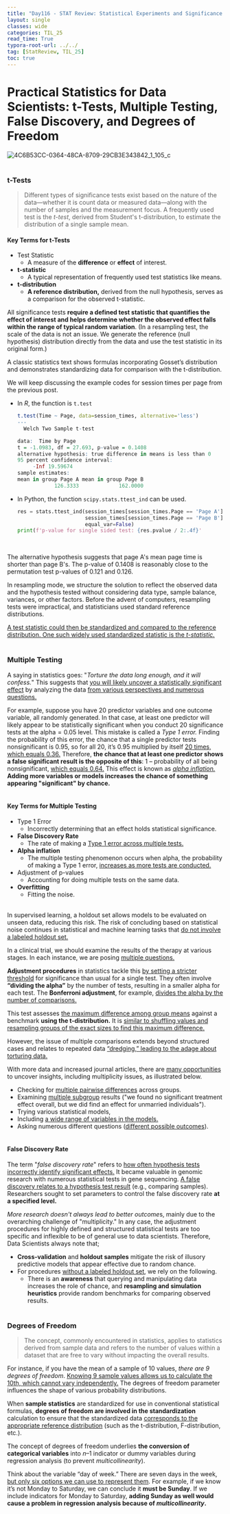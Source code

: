 ```yaml
---
title: "Day116 - STAT Review: Statistical Experiments and Significance Testing (3)"
layout: single
classes: wide
categories: TIL_25
read_time: True
typora-root-url: ../../
tag: [StatReview, TIL_25]
toc: true 
---
```


# Practical Statistics for Data Scientists: t-Tests, Multiple Testing, False Discovery, and Degrees of Freedom

![4C6B53CC-0364-48CA-8709-29CB3E343842_1_105_c](../../images/2025-02-06-TIL25_Day116/4C6B53CC-0364-48CA-8709-29CB3E343842_1_105_c.jpeg)<br><br>

### t-Tests

> Different types of significance tests exist based on the nature of the data—whether it is count data or measured data—along with the number of samples and the measurement focus. A frequently used test is the *t-test*, derived from Student's t-distribution, to estimate the distribution of a single sample mean. 

#### Key Terms for t-Tests

- Test Statistic
  - A measure of the **difference** or **effect** of interest. 
- **t-statistic**
  - A typical representation of frequently used test statistics like means.
- **t-distribution**
  - **A reference distribution,** derived from the null hypothesis, serves as a comparison for the observed t-statistic. 



All significance tests **require a defined test statistic that quantifies the effect of interest and helps determine whether the observed effect falls within the range of typical random variation**. (In a resampling test, the scale of the data is not an issue. We generate the reference (null hypothesis) distribution directly from the data and use the test statistic in its original form.)

A classic statistics text shows formulas incorporating Gosset’s distribution and demonstrates standardizing data for comparison with the t-distribution.

We will keep discussing the example codes for session times per page from the previous post. 

- In *R*, the function is `t.test`

  ```R
  t.test(Time ~ Page, data=session_times, alternative='less')
  ---
  	Welch Two Sample t-test
  
  data:  Time by Page
  t = -1.0983, df = 27.693, p-value = 0.1408
  alternative hypothesis: true difference in means is less than 0
  95 percent confidence interval:
       -Inf 19.59674
  sample estimates:
  mean in group Page A mean in group Page B
              126.3333             162.0000
  ```

- In Python, the function `scipy.stats.ttest_ind` can be used.

  ```python
  res = stats.ttest_ind(session_times[session_times.Page == 'Page A'].Time,
                        session_times[session_times.Page == 'Page B'].Time,
                        equal_var=False)
  print(f'p-value for single sided test: {res.pvalue / 2:.4f}'
  ```

<br>

The alternative hypothesis suggests that page A's mean page time is shorter than page B's. The p-value of $0.1408$ is reasonably close to the permutation test p-values of $0.121$ and $0.126$. 

In resampling mode, we structure the solution to reflect the observed data and the hypothesis tested without considering data type, sample balance, variances, or other factors. Before the advent of computers, resampling tests were impractical, and statisticians used standard reference distributions.

<u>A test statistic could then be standardized and compared to the reference distribution. One such widely used standardized statistic is the *t-statistic.*</u><br><Br>



### Multiple Testing

A saying in statistics goes: "*Torture the data long enough, and it will confess.*" This suggests that <u>you will likely uncover a statistically significant effect</u> by analyzing the data <u>from various perspectives and numerous questions.</u> 

For example, suppose you have $20$ predictor variables and one outcome variable, all randomly generated. In that case, at least one predictor will likely appear to be statistically significant when you conduct $20$ significance tests at the $\text{alpha} = 0.05$ level. This mistake is called a *Type 1 error.* Finding the probability of this error, the chance that a single predictor tests nonsignificant is $0.95,$ so for all $20$, it’s $0.95$ multiplied by itself <u>$20$ times, which equals $0.36$.</u> Therefore, **the chance that at least one predictor shows a false significant result is the opposite of this**: 1 – probability of all being nonsignificant, <u>which equals 0.64.</u> This effect is known as *<u>alpha inflation.</u>* **Adding more variables or models increases the chance of something appearing "significant" by chance.**<br><br>

#### Key Terms for Multiple Testing

- Type 1 Error
  - Incorrectly determining that an effect holds statistical significance. 
- **False Discovery Rate**
  - The rate of making a <u>Type 1 error across multiple tests.</u>
- **Alpha inflation**
  - The multiple testing phenomenon occurs when alpha, the probability of making a Type 1 error, <u>increases as more tests are conducted.</u> 
- Adjustment of p-values
  - Accounting for doing multiple tests on the same data.
- **Overfitting**
  - Fitting the noise. <br><br>



In supervised learning, a holdout set allows models to be evaluated on unseen data, reducing this risk. The risk of concluding based on statistical noise continues in statistical and machine learning tasks that <u>do not involve a labeled holdout set.</u>

In a clinical trial, we should examine the results of the therapy at various stages. In each instance, we are posing <u>multiple questions.</u>

**Adjustment procedures** in statistics tackle this <u>by setting a stricter threshold</u> for significance than usual for a single test. They often involve **“dividing the alpha”** by the number of tests, resulting in a smaller alpha for each test. The **Bonferroni adjustment**, for example, <u>divides the alpha by the number of comparisons.</u> 

This test assesses <u>the maximum difference among group means</u> against a benchmark **using the t-distribution.** It is <u>similar to shuffling values and resampling groups of the exact sizes to find this maximum difference.</u> 

However, the issue of multiple comparisons extends beyond structured cases and relates to repeated data <u>“dredging,” leading to the adage about torturing data.</u>

With more data and increased journal articles, there are <u>many opportunities</u> to uncover insights, including multiplicity issues, as illustrated below. 

- Checking for <u>multiple pairwise differences</u> across groups.
- Examining <u>multiple subgroup</u> results ("we found no significant treatment effect overall, but we did find an effect for unmarried individuals").
- Trying various statistical models,
- Including <u>a wide range of variables in the models.</u>
- Asking numerous different questions (<u>different possible outcomes</u>).<br><br>



#### False Discovery Rate

The term "*false discovery rate*" refers to <u>how often hypothesis tests incorrectly identify significant effects.</u> It became valuable in genomic research with numerous statistical tests in gene sequencing. <u>A false discovery relates to a hypothesis test result</u> (e.g., comparing samples). Researchers sought to set parameters to control the false discovery rate **at a specified level.**

*More research doesn't always lead to better outcome*s, mainly due to the overarching challenge of "multiplicity." In any case, the adjustment procedures for highly defined and structured statistical tests are too specific and inflexible to be of general use to data scientists. Therefore, Data Scientists always note that;

- **Cross-validation** and **holdout samples** mitigate the risk of illusory predictive models that appear effective due to random chance. 
- For procedures <u>without a labeled holdout set</u>, we rely on the following. 
  - There is an **awareness** that querying and manipulating data increases the role of chance, and **resampling and simulation heuristics** provide random benchmarks for comparing observed results.<br><br>



### Degrees of Freedom

> The concept, commonly encountered in statistics, applies to statistics derived from sample data and refers to the number of values within a dataset that are free to vary without impacting the overall results. 

For instance, if you have the mean of a sample of 10 values, *there are 9 degrees of freedom*. <u>Knowing 9 sample values allows us to calculate the 10th, which cannot vary independently.</u> The degrees of freedom parameter influences the shape of various probability distributions.

When **sample statistics** are standardized for use in conventional statistical formulas, **degrees of freedom are involved in the standardization** calculation to ensure that the standardized data <u>corresponds to the appropriate reference distribution</u> (such as the t-distribution, F-distribution, etc.).

The concept of degrees of freedom underlies **the conversion of categorical variables** into $n – 1$ indicator or dummy variables during regression analysis (to prevent *multicollinearity*).

Think about the variable “day of week.” There are seven days in the week, <u>but only six options we can use to represent them</u>. For example, if we know it’s not Monday to Saturday, we can conclude it **must be Sunday**. If we include indicators for Monday to Saturday, **adding Sunday as well would cause a problem in regression analysis because of *multicollinearity*.**

<Br><br>
